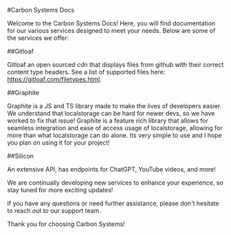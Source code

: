 #Carbon Systems Docs

Welcome to the Carbon Systems Docs! Here, you will find documentation for our various services designed to meet your needs. Below are some of the services we offer:

##Gitloaf

Gitloaf an open sourced cdn that displays files from github with their correct content type headers. See a list of supported files here: https://gitloaf.com/filetypes.html.

##Graphite

Graphite is a JS and TS library made to make the lives of developers easier. We understand that localstorage can be hard for newer devs, so we have worked to fix that issue! Graphite is a feature rich library that allows for seamless integration and ease of access usage of localstorage, allowing for more than what localstorage can do alone. Its very simple to use and I hope you plan on using it for your project!

##Silicon

An extensive API, has endpoints for ChatGPT, YouTube videos, and more!

We are continually developing new services to enhance your experience, so stay tuned for more exciting updates!

If you have any questions or need further assistance, please don't hesitate to reach out to our support team.

Thank you for choosing Carbon Systems!
